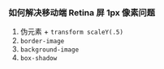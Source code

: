 ### 如何解决移动端 Retina 屏 1px 像素问题
1. 伪元素 + `transform scaleY(.5)`
2. `border-image`
3. `background-image`
4. `box-shadow`
